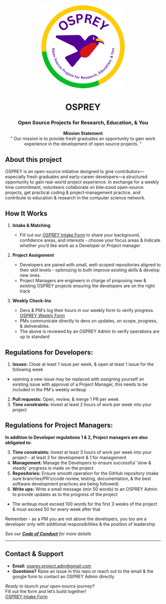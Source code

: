 <div align="center">

<a href="https://github.com/almsam/OSPREY">
  <img src="OSPREY logo.png" alt="Logo" width="270" height="270">
</a>

<h1 align="center">OSPREY</h1>
<h3 align="center">Open Source Projects for Research, Education, & You</h3>

<p align="center">
  <strong>Mission Statement</strong><br>
  " Our mission is to provide fresh graduates an opportunity to gain work experience in the development of open source projects. "

</p>

</div>

## About this project

OSPREY is an open-source initiative designed to give contributors—especially fresh graduates and early-career developers—a structured opportunity to gain real-world project experience. In exchange for a weekly time commitment, volunteers collaborate on bite‑sized open-source projects, get practical coding & project‑management practice, and contribute to education & research in the computer science network.

## How It Works

1. **Intake & Matching**

   - Fill out our [OSPREY Intake Form](https://forms.gle/7pdDQtkV4XDXB1TE9) to share your background, confidence areas, and interests - choose your focus areas & Indicate whether you’d like work as a Developer or Project manager
2. **Project Assignment**

   - Developers are paired with small, well-scoped repositories aligned to their skill levels - optimizing to both improve existing skills & develop new ones.
   - Project Managers are engineers in charge of proposing new & existing OSPREY projects ensuring the developers are on the right track
3. **Weekly Check‑Ins**

   - Devs & PM's log their hours in our weekly form to verify progress. [OSPREY Weekly Form](https://forms.gle/wmjEshBNJuuK4ZTt8)
   - PMs communicate directly to devs on updates, on scope, progress, & deliverables.
   - The above is reviewed by an OSPREY Admin to verify operations are up to standard

## Regulations for Developers:

1. **Issues:** Close at least 1 issue per week, & open at least 1 issue for the following week
- opening a new issue may be replaced with assigning yourself an existing issue with approval of a Project Manager, this needs to be included in the PM's weekly writeup
2. **Pull requests:** Open, review, & merge 1 PR per week
3. **Time constraints:** Invest at least 2 hours of work per week into your project

## Regulations for Project Managers:

**In addition to Developer regulations 1 & 2, Project managers are also obligated to:**

3. **Time constraints:** Invest at least 3 hours of work per week into your project - at least 2  for development & 1 for management
4. **Management:** Manage the Developers to ensure successful 'slow & steady' progress is made on the project
5. **Repositories:** Ensure smooth operation for the GitHub repository (make sure branches/PR's/code review, testing, documentation, & the best software development practices are being followed)
6. **Write ups:** Write a small message (min 50 words) to an OSPREY Admin to provide updates as to the progress of the project

- The writeup must exceed 100 words for the first 3 weeks of the project & must exceed 50 for every week after that

Remember - as a PM you are not above the developers, you too are a developer only with additional responsibilities & the position of leadership

*See our **[Code of Conduct](CODE_OF_CONDUCT.md)** for more details*

---

## Contact & Support

- **Email:** osprey.project.adm@gmail.com  
- **Questions?** Raise an issue in this repo or reach out to the email & the google form to contact an OSPREY Admin directly


*Ready to launch your open‑source journey?*  
Fill out the form and let’s build together!  
[OSPREY Intake Form](https://forms.gle/7pdDQtkV4XDXB1TE9)
